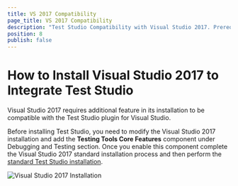 ```yaml
---
title: VS 2017 Compatibility
page_title: VS 2017 Compatibility
description: "Test Studio Compatibility with Visual Studio 2017. Prerequisites to install Test Studio plugin with Visual Studio 2017. Test Studio installed on Visual Studio 2017 but cannot start a test project. "
position: 8
publish: false
---
```

# How to Install Visual Studio 2017 to Integrate Test Studio

Visual Studio 2017 requires additional feature in its installation to be compatible with the Test Studio plugin for Visual Studio.

Before installing Test Studio, you need to modify the Visual Studio 2017 installation and add the **Testing Tools Core Features** component under Debugging and Testing section. Once you enable this component complete the Visual Studio 2017 standard installation process and then perform the <a href="/prerequisites/installation/install-procedure" target="_blank">standard Test Studio installation</a>.

![Visual Studio 2017 Installation][1]

[1]: /img/general-information/installation/vs2017/vs2017installation.png